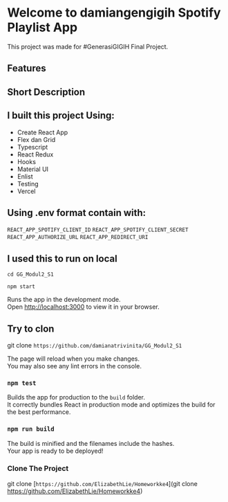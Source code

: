 # Welcome to damiangengigih Spotify Playlist App

This project was made for #GenerasiGIGIH Final Project. 

## Features
## Short Description

## I built this project Using:

* Create React App
* Flex dan Grid
* Typescript
* React Redux
* Hooks
* Material UI 
* Enlist
* Testing
* Vercel  

## Using .env format contain with:

`REACT_APP_SPOTIFY_CLIENT_ID`
`REACT_APP_SPOTIFY_CLIENT_SECRET`
`REACT_APP_AUTHORIZE_URL`
`REACT_APP_REDIRECT_URI`

## I used this to run on local

`cd GG_Modul2_S1`

`npm start`

Runs the app in the development mode.\
Open [http://localhost:3000](http://localhost:3000) to view it in your browser.

## Try to clon

git clone `https://github.com/damianatrivinita/GG_Modul2_S1`

 
The page will reload when you make changes.\
You may also see any lint errors in the console.

### `npm test`

Builds the app for production to the `build` folder.\
It correctly bundles React in production mode and optimizes the build for the best performance.

### `npm run build`


The build is minified and the filenames include the hashes.\
Your app is ready to be deployed!

### Clone The Project
git clone [`https://github.com/ElizabethLie/Homeworkke4`](git clone https://github.com/ElizabethLie/Homeworkke4)
